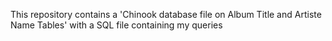 This repository contains a 'Chinook database file on Album Title and Artiste Name Tables' with a SQL file containing my queries
